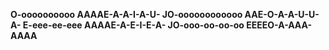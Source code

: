 **O-oooooooooo AAAAE-A-A-I-A-U-
JO-oooooooooooo AAE-O-A-A-U-U-A-
E-eee-ee-eee AAAAE-A-E-I-E-A-
JO-ooo-oo-oo-oo EEEEO-A-AAA-AAAA**
